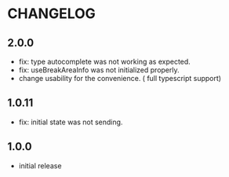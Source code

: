 # CHANGELOG

## 2.0.0
- fix: type autocomplete was not working as expected.
- fix: useBreakAreaInfo was not initialized properly.
- change usability for the convenience. ( full typescript support)

## 1.0.11
- fix: initial state was not sending.

## 1.0.0
- initial release